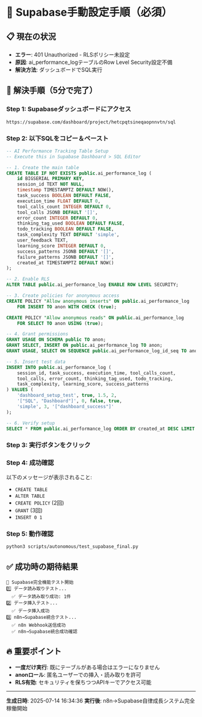
# 🚨 Supabase手動設定手順（必須）

## 📋 現在の状況
- **エラー**: 401 Unauthorized - RLSポリシー未設定
- **原因**: ai_performance_logテーブルのRow Level Security設定不備
- **解決方法**: ダッシュボードでSQL実行

## 🔧 解決手順（5分で完了）

### Step 1: Supabaseダッシュボードにアクセス
```
https://supabase.com/dashboard/project/hetcpqtsineqaopnnvtn/sql
```

### Step 2: 以下SQLをコピー＆ペースト
```sql
-- AI Performance Tracking Table Setup
-- Execute this in Supabase Dashboard > SQL Editor

-- 1. Create the main table
CREATE TABLE IF NOT EXISTS public.ai_performance_log (
    id BIGSERIAL PRIMARY KEY,
    session_id TEXT NOT NULL,
    timestamp TIMESTAMPTZ DEFAULT NOW(),
    task_success BOOLEAN DEFAULT FALSE,
    execution_time FLOAT DEFAULT 0,
    tool_calls_count INTEGER DEFAULT 0,
    tool_calls JSONB DEFAULT '[]',
    error_count INTEGER DEFAULT 0,
    thinking_tag_used BOOLEAN DEFAULT FALSE,
    todo_tracking BOOLEAN DEFAULT FALSE,
    task_complexity TEXT DEFAULT 'simple',
    user_feedback TEXT,
    learning_score INTEGER DEFAULT 0,
    success_patterns JSONB DEFAULT '[]',
    failure_patterns JSONB DEFAULT '[]',
    created_at TIMESTAMPTZ DEFAULT NOW()
);

-- 2. Enable RLS
ALTER TABLE public.ai_performance_log ENABLE ROW LEVEL SECURITY;

-- 3. Create policies for anonymous access
CREATE POLICY "Allow anonymous inserts" ON public.ai_performance_log
    FOR INSERT TO anon WITH CHECK (true);

CREATE POLICY "Allow anonymous reads" ON public.ai_performance_log
    FOR SELECT TO anon USING (true);

-- 4. Grant permissions
GRANT USAGE ON SCHEMA public TO anon;
GRANT SELECT, INSERT ON public.ai_performance_log TO anon;
GRANT USAGE, SELECT ON SEQUENCE public.ai_performance_log_id_seq TO anon;

-- 5. Insert test data
INSERT INTO public.ai_performance_log (
    session_id, task_success, execution_time, tool_calls_count,
    tool_calls, error_count, thinking_tag_used, todo_tracking,
    task_complexity, learning_score, success_patterns
) VALUES (
    'dashboard_setup_test', true, 1.5, 2,
    '["SQL", "Dashboard"]', 0, false, true,
    'simple', 3, '["dashboard_success"]'
);

-- 6. Verify setup
SELECT * FROM public.ai_performance_log ORDER BY created_at DESC LIMIT 5;
```

### Step 3: 実行ボタンをクリック

### Step 4: 成功確認
以下のメッセージが表示されること:
- `CREATE TABLE`
- `ALTER TABLE` 
- `CREATE POLICY` (2回)
- `GRANT` (3回)
- `INSERT 0 1`

### Step 5: 動作確認
```bash
python3 scripts/autonomous/test_supabase_final.py
```

## ✅ 成功時の期待結果
```
🧪 Supabase完全機能テスト開始
1️⃣ データ読み取りテスト...
  ✅ データ読み取り成功: 1件
2️⃣ データ挿入テスト...
  ✅ データ挿入成功
3️⃣ n8n→Supabase統合テスト...
  ✅ n8n Webhook送信成功
  ✅ n8n→Supabase統合成功確認
```

## 🔥 重要ポイント
- **一度だけ実行**: 既にテーブルがある場合はエラーになりません
- **anonロール**: 匿名ユーザーでの挿入・読み取りを許可
- **RLS有効**: セキュリティを保ちつつAPIキーでアクセス可能

---
**生成日時**: 2025-07-14 16:34:36
**実行後**: n8n→Supabase自律成長システム完全稼働開始
